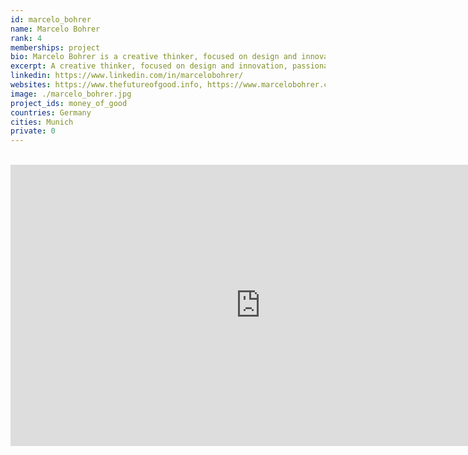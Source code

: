 ```yaml
---
id: marcelo_bohrer
name: Marcelo Bohrer
rank: 4
memberships: project
bio: Marcelo Bohrer is a creative thinker, focused on design and innovation, passionate about bringing transformative ideas to life, and use them to make the world a better place. With extensive experience in using design thinking to develop solutions to complex scenarios, he created several enterprises with a wide impact such as the Nadism Club and the CyberorganicStuff. Marcelo also has a long track of spiritual investigation, especially about Buddhism.
excerpt: A creative thinker, focused on design and innovation, passionate about bringing transformative ideas to life.
linkedin: https://www.linkedin.com/in/marcelobohrer/
websites: https://www.thefutureofgood.info, https://www.marcelobohrer.com.br
image: ./marcelo_bohrer.jpg
project_ids: money_of_good
countries: Germany
cities: Munich
private: 0
---
```


<BR>

<iframe src="https://player.vimeo.com/video/424095605" width="800" height="450" frameborder="0" allow="autoplay; fullscreen" allowfullscreen></iframe>

<BR>

